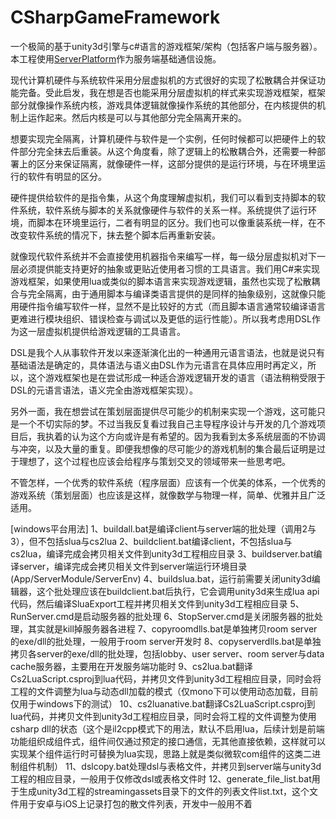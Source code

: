 # CSharpGameFramework

一个极简的基于unity3d引擎与c#语言的游戏框架/架构（包括客户端与服务器）。本工程使用[ServerPlatform](https://github.com/dreamanlan/ServerPlatform)作为服务端基础通信设施。

现代计算机硬件与系统软件采用分层虚拟机的方式很好的实现了松散耦合并保证功能完备。受此启发，我在想是否也能采用分层虚拟机的样式来实现游戏框架，框架部分就像操作系统内核，游戏具体逻辑就像操作系统的其他部分，在内核提供的机制上运作起来。然后内核是可以与其他部分完全隔离开来的。

想要实现完全隔离，计算机硬件与软件是一个实例，任何时候都可以把硬件上的软件部分完全抹去后重装。从这个角度看，除了逻辑上的松散耦合外，还需要一种部署上的区分来保证隔离，就像硬件一样，这部分提供的是运行环境，与在环境里运行的软件有明显的区分。

硬件提供给软件的是指令集，从这个角度理解虚拟机，我们可以看到支持脚本的软件系统，软件系统与脚本的关系就像硬件与软件的关系一样。系统提供了运行环境，而脚本在环境里运行，二者有明显的区分。我们也可以像重装系统一样，在不改变软件系统的情况下，抹去整个脚本后再重新安装。

就像现代软件系统并不会直接使用机器指令来编写一样，每一级分层虚拟机对下一层必须提供能支持更好的抽象或更贴近使用者习惯的工具语言。我们用C#来实现游戏框架，如果使用lua或类似的脚本语言来实现游戏逻辑，虽然也实现了松散耦合与完全隔离，由于通用脚本与编译类语言提供的是同样的抽象级别，这就像只能用硬件指令编写软件一样，显然不是比较好的方式（而且脚本语言通常较编译语言更难进行模块组织、错误检查与调试以及更低的运行性能）。所以我考虑用DSL作为这一层虚拟机提供给游戏逻辑的工具语言。

DSL是我个人从事软件开发以来逐渐演化出的一种通用元语言语法，也就是说只有基础语法是确定的，具体语法与语义由DSL作为元语言在具体应用时再定义，所以，这个游戏框架也是在尝试形成一种适合游戏逻辑开发的语言（语法稍稍受限于DSL的元语言语法，语义完全由游戏框架实现）。

另外一面，我在想尝试在策划层面提供尽可能少的机制来实现一个游戏，这可能只是一个不切实际的梦。不过当我反复看过我自己主导程序设计与开发的几个游戏项目后，我执着的认为这个方向或许是有希望的。因为我看到太多系统层面的不协调与冲突，以及大量的重复。即便我想像的尽可能少的游戏机制的集合最后证明是过于理想了，这个过程也应该会给程序与策划交叉的领域带来一些思考吧。

不管怎样，一个优秀的软件系统（程序层面）应该有一个优美的体系，一个优秀的游戏系统（策划层面）也应该是这样，就像数学与物理一样，简单、优雅并且广泛适用。

[windows平台用法]
1、buildall.bat是编译client与server端的批处理（调用2与3），但不包括slua与cs2lua
2、buildclient.bat编译client，不包括slua与cs2lua，编译完成会拷贝相关文件到unity3d工程相应目录
3、buildserver.bat编译server，编译完成会拷贝相关文件到server端运行环境目录(App/ServerModule/ServerEnv)
4、buildslua.bat，运行前需要关闭unity3d编辑器，这个批处理应该在buildclient.bat后执行，它会调用unity3d来生成lua api代码，然后编译SluaExport工程并拷贝相关文件到unity3d工程相应目录
5、RunServer.cmd是启动服务器的批处理
6、StopServer.cmd是关闭服务器的批处理，其实就是kill掉服务器各进程
7、copyroomdlls.bat是单独拷贝room server的exe/dll的批处理，一般用于room server开发时
8、copyserverdlls.bat是单独拷贝各server的exe/dll的批处理，包括lobby、user server、room server与data cache服务器，主要用在开发服务端功能时
9、cs2lua.bat翻译Cs2LuaScript.csproj到lua代码，并拷贝文件到unity3d工程相应目录，同时会将工程的文件调整为lua与动态dll加载的模式（仅mono下可以使用动态加载，目前仅用于windows下的测试）
10、cs2luanative.bat翻译Cs2LuaScript.csproj到lua代码，并拷贝文件到unity3d工程相应目录，同时会将工程的文件调整为使用csharp dll的状态（这个是il2cpp模式下的用法，默认不启用lua，后续计划是前端功能组织成组件式，组件间仅通过预定的接口通信，无其他直接依赖，这样就可以实现某个组件运行时可替换为lua实现，思路上就是类似微软com组件的这类二进制组件机制）
11、dslcopy.bat处理dsl与表格文件，并拷贝到server端与unity3d工程的相应目录，一般用于仅修改dsl或表格文件时
12、generate_file_list.bat用于生成unity3d工程的streamingassets目录下的文件的列表文件list.txt，这个文件用于安卓与iOS上记录打包的散文件列表，开发中一般用不着
